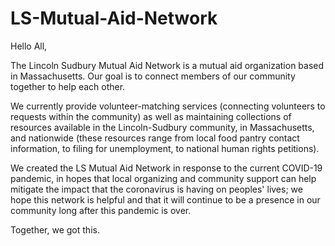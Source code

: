 # LS-Mutual-Aid-Network

Hello All,

The Lincoln Sudbury Mutual Aid Network is a mutual aid organization based in Massachusetts. Our goal is to connect members of our community together to help each other.

We currently provide volunteer-matching services (connecting volunteers to requests within the community) as well as maintaining collections of resources available in the Lincoln-Sudbury community, in Massachusetts, and nationwide (these resources range from local food pantry contact information, to filing for unemployment, to national human rights petitions).

We created the LS Mutual Aid Network in response to the current COVID-19 pandemic, in hopes that local organizing and community support can help mitigate the impact that the coronavirus is having on peoples' lives; we hope this network is helpful and that it will continue to be a presence in our community long after this pandemic is over. 

Together, we got this. 
